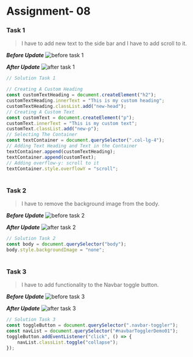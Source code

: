 # Assignment- 08

### Task 1

> I have to add new text to the side bar and I have to add scroll to it.

**_Before Update_**
![before task 1](https://user-images.githubusercontent.com/73052214/219368600-abfcc0eb-1584-40f2-89cb-e5c5e9190bae.png)

**_After Update_**
![after task 1](https://user-images.githubusercontent.com/73052214/219369214-69622641-cf7c-44d9-a95b-33d0799d082d.png)

```javascript
// Solution Task 1

// Creating A Custom Heading
const customTextHeading = document.createElement("h2");
customTextHeading.innerText = "This is my custom heading";
customTextHeading.classList.add("new-head");
// Creating A Custom Text
const customText = document.createElement("p");
customText.innerText = "This is my custom text";
customText.classList.add("new-p");
// Selecting The Container
const textContainer = document.querySelector(".col-lg-4");
// Adding Text Heading and Text in the Container
textContainer.append(customTextHeading);
textContainer.append(customText);
// Adding overflow-y: scroll to it
textContainer.style.overflowY = "scroll";
```

#

### Task 2

> I have to remove the background image from the body.

**_Before Update_**
![before task 2](https://user-images.githubusercontent.com/73052214/219369578-91eadcad-d26d-43a4-ba7c-3aa5c3a4a806.png)

**_After Update_**
![after task 2](https://user-images.githubusercontent.com/73052214/219369911-a3793792-3c25-47ac-989c-cae25c7bc928.png)

```javascript
// Solution Task 2
const body = document.querySelector("body");
body.style.backgroundImage = "none";
```

#

### Task 3

> I have to add functionality to the Navbar toggle button.

**_Before Update_**
![before task 3](https://user-images.githubusercontent.com/73052214/219369911-a3793792-3c25-47ac-989c-cae25c7bc928.png)

**_After Update_**
![after task 3](https://user-images.githubusercontent.com/73052214/219370927-a0329417-3170-49b1-b8eb-9725108d1791.png)

```javascript
// Solution Task 3
const toggleButton = document.querySelector(".navbar-toggler");
const navList = document.querySelector("#navbarTogglerDemo01");
toggleButton.addEventListener("click", () => {
	navList.classList.toggle("collapse");
});
```
